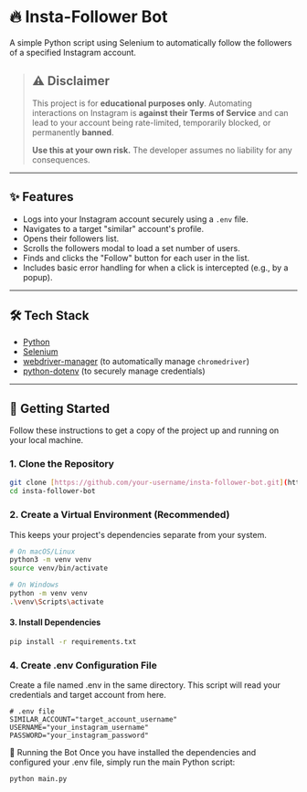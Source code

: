 # 🔥 Insta-Follower Bot

A simple Python script using Selenium to automatically follow the followers of a specified Instagram account.

> ## ⚠️ **Disclaimer**
>
> This project is for **educational purposes only**. Automating interactions on Instagram is **against their Terms of Service** and can lead to your account being rate-limited, temporarily blocked, or permanently **banned**.
>
> **Use this at your own risk.** The developer assumes no liability for any consequences.

---

## ✨ Features

* Logs into your Instagram account securely using a `.env` file.
* Navigates to a target "similar" account's profile.
* Opens their followers list.
* Scrolls the followers modal to load a set number of users.
* Finds and clicks the "Follow" button for each user in the list.
* Includes basic error handling for when a click is intercepted (e.g., by a popup).

---

## 🛠️ Tech Stack

* [Python](https://www.python.org/)
* [Selenium](https://www.selenium.dev/)
* [webdriver-manager](https://pypi.org/project/webdriver-manager/) (to automatically manage `chromedriver`)
* [python-dotenv](https://pypi.org/project/python-dotenv/) (to securely manage credentials)

---

## 🚀 Getting Started

Follow these instructions to get a copy of the project up and running on your local machine.

### 1. Clone the Repository

```bash
git clone [https://github.com/your-username/insta-follower-bot.git](https://github.com/your-username/insta-follower-bot.git)
cd insta-follower-bot
```

### 2. Create a Virtual Environment (Recommended)
This keeps your project's dependencies separate from your system.

```bash
# On macOS/Linux
python3 -m venv venv
source venv/bin/activate

# On Windows
python -m venv venv
.\venv\Scripts\activate
```

#### 3. Install Dependencies
```bash
pip install -r requirements.txt
```

### 4. Create .env Configuration File
Create a file named .env in the same directory. This script will read your credentials and target account from here.
```code snippet
# .env file
SIMILAR_ACCOUNT="target_account_username"
USERNAME="your_instagram_username"
PASSWORD="your_instagram_password"
```
🏃 Running the Bot
Once you have installed the dependencies and configured your .env file, simply run the main Python script:

```Bash
python main.py
```

